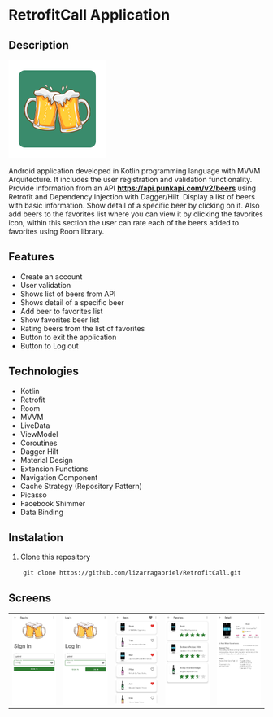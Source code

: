 # RetrofitCall Application

## Description

![RetrofitCall](images/asa.png)

Android application developed in Kotlin programming language with MVVM Arquitecture. It includes the user registration and validation functionality. Provide information from an API **https://api.punkapi.com/v2/beers** using Retrofit and Dependency Injection with Dagger/Hilt. Display a list of beers with basic information. Show detail of a specific beer by clicking on it. Also add beers to the favorites list where you can view it by clicking the favorites icon, within this section the user can rate each of the beers added to favorites using Room library.



## Features

* Create an account
* User validation
* Shows list of beers from API
* Shows detail of a specific beer
* Add beer to favorites list
* Show favorites beer list
* Rating beers from the list of favorites
* Button to exit the application
* Button to Log out

## Technologies

* Kotlin
* Retrofit
* Room
* MVVM
* LiveData
* ViewModel
* Coroutines
* Dagger Hilt
* Material Design
* Extension Functions
* Navigation Component
* Cache Strategy (Repository Pattern)
* Picasso
* Facebook Shimmer
* Data Binding

## Instalation

1. Clone this repository

```
    git clone https://github.com/lizarragabriel/RetrofitCall.git
```

## Screens

<table>
    <tr>
        <td><img src="images/signin.jpg"></td>
        <td><img src="images/login.jpg"></td>
        <td><img src="images/home.jpg"></td>
        <td><img src="images/favorites.jpg"></td>
        <td><img src="images/detail.jpg"></td>
    </tr>
</table>